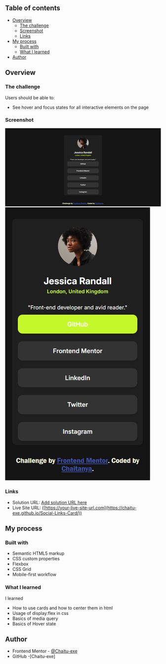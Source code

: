 ## Table of contents

- [Overview](#overview)
  - [The challenge](#the-challenge)
  - [Screenshot](#screenshot)
  - [Links](#links)
- [My process](#my-process)
  - [Built with](#built-with)
  - [What I learned](#what-i-learned)
- [Author](#author)

## Overview

### The challenge

Users should be able to:

- See hover and focus states for all interactive elements on the page

### Screenshot

![Web version](<Social links web.png>)
![Mobile version](<Social links mobile.png>)


### Links

- Solution URL: [Add solution URL here](https://your-solution-url.com)
- Live Site URL: ([https://your-live-site-url.com](https://chaitu-exe.github.io/Social-Links-Card/))

## My process

### Built with

- Semantic HTML5 markup
- CSS custom properties
- Flexbox
- CSS Grid
- Mobile-first workflow 

### What I learned
I learned 
- How to use cards and how to center them in html
- Usage of display:flex in css
- Basics of media query
- Basics of Hover state

## Author
- Frontend Mentor - [@Chaitu-exe](https://www.frontendmentor.io/profile/Chaitu-exe)
- GitHub -[Chaitu-exe]
